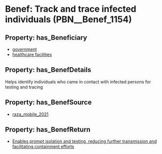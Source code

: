 # Benef: __Track and trace infected individuals__ (PBN__Benef_1154)

## Property: has_Beneficiary

* [government](../Stakeholder/PBN__Stakeholder_73)
* [healthcare facilities](../Stakeholder/PBN__Stakeholder_33)

## Property: has_BenefDetails

Helps identify individuals who came in contact with infected persons for testing and tracing

## Property: has_BenefSource

* [raza_mobile_2021](../Article/PBN__Article_239)

## Property: has_BenefReturn

* [Enables prompt isolation and testing, reducing further transmission and facilitating containment efforts](../BenefReturn/PBN__BenefReturn_1286)

